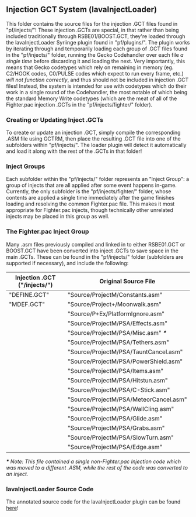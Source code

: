## Injection GCT System (lavaInjectLoader)
This folder contains the source files for the injection .GCT files found in "pf/injects/"!
These injection .GCTs are special, in that rather than being included traditionally through RSBE01/BOOST.GCT, they're loaded through the lavaInjectLoader Syriinge plugin found in "pf/plugins/". The plugin works by iterating through and temporarily loading each group of .GCT files found in the "pf/injects/" folder, running the Gecko Codehandler over each file *a single time* before discarding it and loading the next. Very importantly, this means that Gecko codetypes which rely on remaining in memory (eg. C2/HOOK codes, C0/PULSE codes which expect to run every frame, etc.) *will not function correctly*, and thus should not be included in injection .GCT files! Instead, the system is intended for use with codetypes which do their work in a single round of the Codehandler, the most notable of which being the standard Memory Write codetypes (which are the meat of all of the Fighter.pac injection .GCTs in the "pf/injects/fighter/" folder). 

### Creating or Updating Inject .GCTs
To create or update an injection .GCT, simply compile the corresponding .ASM file using GCTRM, then place the resulting .GCT file into one of the subfolders within "pf/injects/". The loader plugin will detect it automatically and load it along with the rest of the .GCTs in that folder!

### Inject Groups
Each subfolder within the "pf/injects/" folder represents an "Inject Group": a group of injects that are all applied after some event happens in-game. Currently, the only subfolder is the "pf/injects/fighter/" folder, whose contents are applied a single time immediately after the game finishes loading and resolving the common Fighter.pac file. This makes it most appropriate for Fighter.pac injects, though technically other unrelated injects may be placed in this group as well. 

### The Fighter.pac Inject Group
Many .asm files previously compiled and linked in to either RSBE01.GCT or BOOST.GCT have been converted into inject .GCTs to  save space in the main .GCTs. These can be found in the "pf/injects/" folder (subfolders are supported if necessary), and include the following:

| Injection .GCT ("/injects/")        | Original Source File                     |
|-------------------------------------|------------------------------------------|
| "DEFINE.GCT"                        | "Source/ProjectM/Constants.asm"          |
| "MDEF.GCT"                          | "Source/Project+/Moonwalk.asm"           |
|                                     | "Source/P+Ex/PlatformIgnore.asm"         |
|                                     | "Source/ProjectM/PSA/Effects.asm"        |
|                                     | "Source/ProjectM/PSA/Misc.asm" ***\****  |
|                                     | "Source/ProjectM/PSA/Tethers.asm"        |
|                                     | "Source/ProjectM/PSA/TauntCancel.asm"    |
|                                     | "Source/ProjectM/PSA/PowerShield.asm"    |
|                                     | "Source/ProjectM/PSA/Items.asm"          |
|                                     | "Source/ProjectM/PSA/Hitstun.asm"        |
|                                     | "Source/ProjectM/PSA/C-Stick.asm"        |
|                                     | "Source/ProjectM/PSA/MeteorCancel.asm"   |
|                                     | "Source/ProjectM/PSA/WallCling.asm"      |
|                                     | "Source/ProjectM/PSA/Glide.asm"          |
|                                     | "Source/ProjectM/PSA/Grabs.asm"          |
|                                     | "Source/ProjectM/PSA/SlowTurn.asm"       |
|                                     | "Source/ProjectM/PSA/Edge.asm"           |

***\**** *Note: This file contained a single non-Fighter.pac Injection code which was moved to a different .ASM, while the rest of the code was converted to an inject.*

### lavaInjectLoader Source Code
The annotated source code for the lavaInjectLoader plugin can be found [here](https://github.com/QuickLava/lavaSyriingePlugins/tree/main/lavaInjectLoader)!
